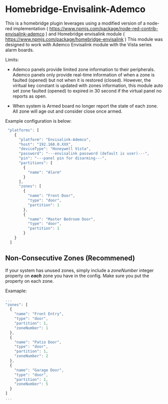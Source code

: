 # Homebridge-Envisalink-Ademco

This is a homebridge plugin leverages using a modified version of a node-red implementation ( https://www.npmjs.com/package/node-red-contrib-envisalink-ademco ) and Homebridge envisalink module ( https://www.npmjs.com/package/homebridge-envisalink )
This module was designed to work with Ademco Envisalink module with the Vista series alarm boards.

Limits:
  * Ademco panels provide limited zone information to their peripherals. Ademco panels only provide real-time information of when a zone is faulted (opened) but not when it is restored (closed). However, the viritual key constant is updated with zones information, this module auto set zone faulted (opened) to expired in 30 second if the virtual panel no reports as open.

  * When system is Armed board no longer report the state of each zone. All zone will age out and consider close once armed. 


Example configuration is below:


```javascript
 "platforms": [
    {
      "platform": "Envisalink-Ademco",
      "host": "192.168.0.XXX",
      "deviceType": "Honeywell Vista",
      "password": "---envisalink password (default is user)---",
      "pin": "---panel pin for disarming---",
      "partitions": [
        {
          "name": "Alarm"
        }
      ],
      "zones": [
        {
          "name": "Front Door",
          "type": "door",
          "partition": 1
        },
        {
          "name": "Master Bedroom Door",
          "type": "door",
          "partition": 1
        }
    }
  ]
```

## Non-Consecutive Zones (Recommened)
If your system has unused zones, simply include a *zoneNumber* integer property on ***each*** zone you have in the config. Make sure you put the property on each zone.

Examaple:
```javascript
...
"zones": [
  {
    "name": "Front Entry",
    "type": "door",
    "partition": 1,
    "zoneNumber": 1
  },
  {
    "name": "Patio Door",
    "type": "door",
    "partition": 1,
    "zoneNumber": 2
  },
  {
    "name": "Garage Door",
    "type": "door",
    "partition": 1,
    "zoneNumber": 5
  }
]
...
